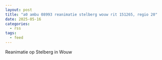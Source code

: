 ```yaml
---
layout: post
title: "a0 ambu 08993 reanimatie stelberg wouw rit 151265, regio 20"
date: 2025-05-16
categories: 
  - rss
tags: 
  - feed
---
```


Reanimatie op Stelberg in Wouw
